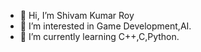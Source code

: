 - 👋 Hi, I’m Shivam Kumar Roy
- 👀 I’m interested in Game Development,AI.
- 🌱 I’m currently learning C++,C,Python.

<!---
Shivam270997/Shivam270997 is a ✨ special ✨ repository because its `README.md` (this file) appears on your GitHub profile.
You can click the Preview link to take a look at your changes.
--->
